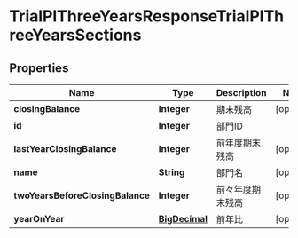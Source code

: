 

# TrialPlThreeYearsResponseTrialPlThreeYearsSections

## Properties

Name | Type | Description | Notes
------------ | ------------- | ------------- | -------------
**closingBalance** | **Integer** | 期末残高 |  [optional]
**id** | **Integer** | 部門ID | 
**lastYearClosingBalance** | **Integer** | 前年度期末残高 |  [optional]
**name** | **String** | 部門名 |  [optional]
**twoYearsBeforeClosingBalance** | **Integer** | 前々年度期末残高 |  [optional]
**yearOnYear** | [**BigDecimal**](BigDecimal.md) | 前年比 |  [optional]



